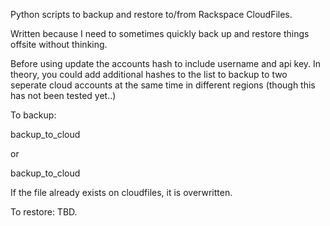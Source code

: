 
Python scripts to backup and restore to/from Rackspace CloudFiles.

Written because I need to sometimes quickly back up and restore things
offsite without thinking.

Before using update the accounts hash to include username and api key.
In theory, you could add additional hashes to the list to backup to two
seperate cloud accounts at the same time in different regions (though
this has not been tested yet..)

To backup:

backup_to_cloud <filename>

or 

backup_to_cloud <directory> 

If the file already exists on cloudfiles, it is overwritten.


To restore: TBD.
